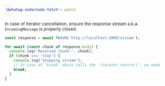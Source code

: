```yaml
---
'@whatwg-node/node-fetch': patch
---
```


In case of iterator cancellation, ensure the response stream a.k.a. `IncomingMessage` is properly closed.

```ts
const response = await fetch('http://localhost:3000/stream');

for await (const chunk of response.body) {
  console.log('Received chunk:', chunk);
  if (chunk === 'stop') {
    console.log('Stopping stream');
    // In case of `break` which calls the `iterator.return()`, we need to ensure the stream is closed properly.
    break;
  }
}
```